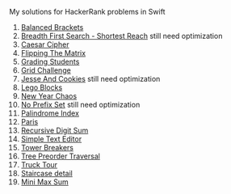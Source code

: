 My solutions for HackerRank problems in Swift

1. [Balanced Brackets](https://www.hackerrank.com/challenges/balanced-brackets/problem)
2. [Breadth First Search - Shortest Reach](https://www.hackerrank.com/challenges/bfsshortreach/problem) still need optimization
3. [Caesar Cipher](https://www.hackerrank.com/challenges/linkedin-practice-caesar-cipher/problem)
4. [Flipping The Matrix](https://www.hackerrank.com/challenges/flipping-the-matrix/problem)
5. [Grading Students](https://www.hackerrank.com/challenges/grading/problem)
6. [Grid Challenge](https://www.hackerrank.com/challenges/one-week-preparation-kit-grid-challenge/problem)
7. [Jesse And Cookies](https://www.hackerrank.com/challenges/jesse-and-cookies/problem) still need optimization
8. [Lego Blocks](https://www.hackerrank.com/challenges/three-month-preparation-kit-lego-blocks/problem)
9. [New Year Chaos](https://www.hackerrank.com/challenges/new-year-chaos/problem)
10. [No Prefix Set](https://www.hackerrank.com/challenges/no-prefix-set/problem) still need optimization
11. [Palindrome Index](https://www.hackerrank.com/challenges/palindrome-index/problem)
12. [Paris](https://www.hackerrank.com/challenges/pairs/problem)
13. [Recursive Digit Sum](https://www.hackerrank.com/challenges/recursive-digit-sum/problem)
14. [Simple Text Editor](https://www.hackerrank.com/challenges/simple-text-editor/problem)
15. [Tower Breakers](https://www.hackerrank.com/challenges/tower-breakers-1/problem)
16. [Tree Preorder Traversal](https://www.hackerrank.com/challenges/tree-preorder-traversal/problem)
17. [Truck Tour](https://www.hackerrank.com/challenges/truck-tour/problem)
18. [Staircase detail](https://www.hackerrank.com/challenges/staircase/problem)
19. [Mini Max Sum](https://www.hackerrank.com/challenges/mini-max-sum)
